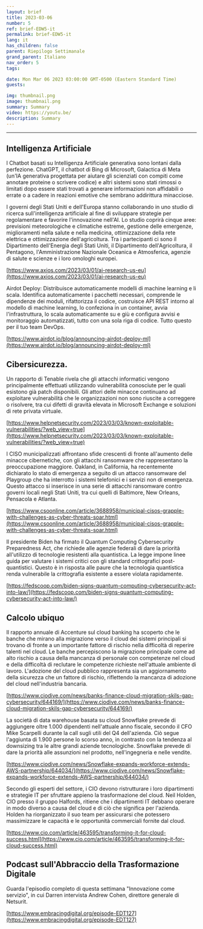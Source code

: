 ```yaml
---
layout: brief
title: 2023-03-06
number: 5
ref: brief-EDW5-it
permalink: brief-EDW5-it
lang: it
has_children: false
parent: Riepilogo Settimanale
grand_parent: Italiano
nav_order: 5
tags:

date: Mon Mar 06 2023 03:00:00 GMT-0500 (Eastern Standard Time)
guests:

img: thumbnail.png
image: thumbnail.png
summary: Summary
video: https://youtu.be/
description: Summary
---
```






---

## Intelligenza Artificiale

I Chatbot basati su Intelligenza Artificiale generativa sono lontani dalla perfezione. ChatGPT, il chatbot di Bing di Microsoft, Galactica di Meta (un'IA generativa progettata per aiutare gli scienziati con compiti come annotare proteine o scrivere codice) e altri sistemi sono stati rimossi o limitati dopo essere stati trovati a generare informazioni non affidabili o errate o a cadere in reazioni emotive che sembrano addirittura minacciose.

I governi degli Stati Uniti e dell'Europa stanno collaborando in uno studio di ricerca sull'intelligenza artificiale al fine di sviluppare strategie per regolamentare e favorire l'innovazione nell'AI. Lo studio coprirà cinque aree: previsioni meteorologiche e climatiche estreme, gestione delle emergenze, miglioramenti nella salute e nella medicina, ottimizzazione della rete elettrica e ottimizzazione dell'agricoltura. Tra i partecipanti ci sono il Dipartimento dell'Energia degli Stati Uniti, il Dipartimento dell'Agricoltura, il Pentagono, l'Amministrazione Nazionale Oceanica e Atmosferica, agenzie di salute e scienze e i loro omologhi europei.

[https://www.axios.com/2023/03/01/ai-research-us-eu](https://www.axios.com/2023/03/01/ai-research-us-eu)

Airdot Deploy: Distribuisce automaticamente modelli di machine learning e li scala. Identifica automaticamente i pacchetti necessari, comprende le dipendenze dei moduli, rifattorizza il codice, costruisce API REST intorno al modello di machine learning, lo confeziona in un container, avvia l'infrastruttura, lo scala automaticamente su e giù e configura avvisi e monitoraggio automatizzati, tutto con una sola riga di codice. Tutto questo per il tuo team DevOps.

[https://www.airdot.io/blog/announcing-airdot-deploy-ml](https://www.airdot.io/blog/announcing-airdot-deploy-ml)

## Cibersicurezza.

Un rapporto di Tenable rivela che gli attacchi informatici vengono principalmente effettuati utilizzando vulnerabilità conosciute per le quali esistono già patch disponibili. Gli attori delle minacce continuano ad exploitare vulnerabilità che le organizzazioni non sono riuscite a correggere o risolvere, tra cui difetti di gravità elevata in Microsoft Exchange e soluzioni di rete privata virtuale.

[https://www.helpnetsecurity.com/2023/03/03/known-exploitable-vulnerabilities/?web_view=true](https://www.helpnetsecurity.com/2023/03/03/known-exploitable-vulnerabilities/?web_view=true)

I CISO municipalizzati affrontano sfide crescenti di fronte all'aumento delle minacce cibernetiche, con gli attacchi ransomware che rappresentano la preoccupazione maggiore. Oakland, in California, ha recentemente dichiarato lo stato di emergenza a seguito di un attacco ransomware del Playgroup che ha interrotto i sistemi telefonici e i servizi non di emergenza. Questo attacco si inserisce in una serie di attacchi ransomware contro governi locali negli Stati Uniti, tra cui quelli di Baltimore, New Orleans, Pensacola e Atlanta.

[https://www.csoonline.com/article/3688958/municipal-cisos-grapple-with-challenges-as-cyber-threats-soar.html](https://www.csoonline.com/article/3688958/municipal-cisos-grapple-with-challenges-as-cyber-threats-soar.html)

Il presidente Biden ha firmato il Quantum Computing Cybersecurity Preparedness Act, che richiede alle agenzie federali di dare la priorità all'utilizzo di tecnologie resistenti alla quantistica. La legge impone linee guida per valutare i sistemi critici con gli standard crittografici post-quantistici. Questo è in risposta alle paure che la tecnologia quantistica renda vulnerabile la crittografia esistente a essere violata rapidamente.

[https://fedscoop.com/biden-signs-quantum-computing-cybersecurity-act-into-law/](https://fedscoop.com/biden-signs-quantum-computing-cybersecurity-act-into-law/)

## Calcolo ubiquo

Il rapporto annuale di Accenture sul cloud banking ha scoperto che le banche che mirano alla migrazione verso il cloud dei sistemi principali si trovano di fronte a un importante fattore di rischio nella difficoltà di reperire talenti nel cloud. Le banche percepiscono la migrazione principale come ad alto rischio a causa della mancanza di personale con competenze nel cloud e della difficoltà di reclutare le competenze richieste nell'attuale ambiente di lavoro. L'adozione del cloud pubblico rappresenta sia un aggiornamento della sicurezza che un fattore di rischio, riflettendo la mancanza di adozione del cloud nell'industria bancaria.

[https://www.ciodive.com/news/banks-finance-cloud-migration-skils-gap-cybersecurity/644169/](https://www.ciodive.com/news/banks-finance-cloud-migration-skils-gap-cybersecurity/644169/)

La società di data warehouse basata su cloud Snowflake prevede di aggiungere oltre 1.000 dipendenti nell'attuale anno fiscale, secondo il CFO Mike Scarpelli durante la call sugli utili del Q4 dell'azienda. Ciò segue l'aggiunta di 1.900 persone lo scorso anno, in contrasto con la tendenza al downsizing tra le altre grandi aziende tecnologiche. Snowflake prevede di dare la priorità alle assunzioni nel prodotto, nell'ingegneria e nelle vendite.

[https://www.ciodive.com/news/Snowflake-expands-workforce-extends-AWS-partnership/644034/](https://www.ciodive.com/news/Snowflake-expands-workforce-extends-AWS-partnership/644034/)

Secondo gli esperti del settore, i CIO devono ristrutturare i loro dipartimenti e strategie IT per sfruttare appieno la trasformazione del cloud. Neil Holden, CIO presso il gruppo Halfords, ritiene che i dipartimenti IT debbano operare in modo diverso a causa del cloud e di ciò che significa per l'azienda. Holden ha riorganizzato il suo team per assicurarsi che potessero massimizzare le capacità e le opportunità commerciali fornite dal cloud.

[https://www.cio.com/article/463595/transforming-it-for-cloud-success.html](https://www.cio.com/article/463595/transforming-it-for-cloud-success.html)

## Podcast sull'Abbraccio della Trasformazione Digitale

Guarda l'episodio completo di questa settimana "Innovazione come servizio", in cui Darren intervista Andrew Cohen, direttore generale di Netsurit.

[https://www.embracingdigital.org/episode-EDT127](https://www.embracingdigital.org/episode-EDT127)


